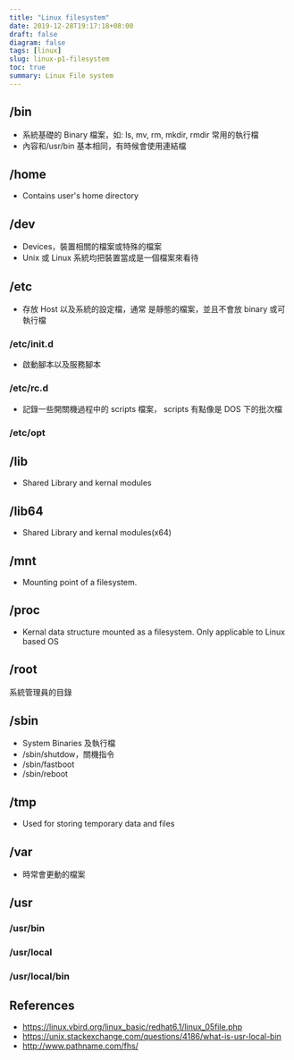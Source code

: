 ```yaml
---
title: "Linux filesystem"
date: 2019-12-28T19:17:18+08:00
draft: false
diagram: false
tags: [linux]
slug: linux-p1-filesystem
toc: true
summary: Linux File system
---
```


## /bin

- 系統基礎的 Binary 檔案，如: ls, mv, rm, mkdir, rmdir 常用的執行檔
- 內容和/usr/bin 基本相同，有時候會使用連結檔

## /home

- Contains user's home directory

## /dev

- Devices，裝置相關的檔案或特殊的檔案
- Unix 或 Linux 系統均把裝置當成是一個檔案來看待

## /etc

- 存放 Host 以及系統的設定檔，通常
  是靜態的檔案，並且不會放 binary 或可執行檔

### /etc/init.d

- 啟動腳本以及服務腳本

### /etc/rc.d

- 記錄一些開關機過程中的 scripts 檔案， scripts 有點像是 DOS 下的批次檔

### /etc/opt

## /lib

- Shared Library and kernal modules

## /lib64

- Shared Library and kernal modules(x64)

## /mnt

- Mounting point of a filesystem.

## /proc

- Kernal data structure mounted as a filesystem. Only applicable to Linux based OS

## /root

系統管理員的目錄

## /sbin

- System Binaries 及執行檔
- /sbin/shutdow，關機指令
- /sbin/fastboot
- /sbin/reboot

## /tmp

- Used for storing temporary data and files

## /var

- 時常會更動的檔案

## /usr

### /usr/bin

### /usr/local

### /usr/local/bin

## References

- <https://linux.vbird.org/linux_basic/redhat6.1/linux_05file.php>
- <https://unix.stackexchange.com/questions/4186/what-is-usr-local-bin>
- <http://www.pathname.com/fhs/>
